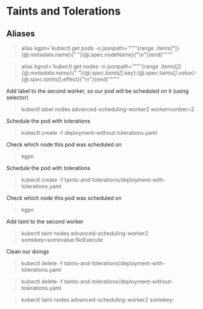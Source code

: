 # Taints and Tolerations
## Aliases
> alias kgpn='kubectl get pods -o jsonpath='"'"'{range .items[*]}{@.metadata.name}{" "}{@.spec.nodeName}{"\n"}{end}'"'"''

> alias kgnot='kubectl get nodes -o jsonpath='"'"'{range .items[*]}{@.metadata.name}{" "}{@.spec.taints[*].key}:{@.spec.taints[*].value}-{@.spec.taints[*].effect}{"\n"}{end}'"'"''


Add label to the second worker, so our pod will be scheduled on it (using selector)
> kubectl label nodes advanced-scheduling-worker2 workernumber=2

Schedule the pod with tolerations
> kubectl create -f deployment-without-tolerations.yaml

Check which node this pod was scheduled on
> kgpn

Schedule the pod with tolerations
> kubectl create -f taints-and-tolerations/deployment-with-tolerations.yaml

Check which node this pod was scheduled on
> kgpn

Add taint to the second worker
> kubectl taint nodes advanced-scheduling-worker2 somekey=somevalue:NoExecute

Clean our doings
> kubectl delete -f taints-and-tolerations/deployment-with-tolerations.yaml

> kubectl delete -f taints-and-tolerations/deployment-without-tolerations.yaml

> kubectl taint nodes advanced-scheduling-worker2 somekey-


